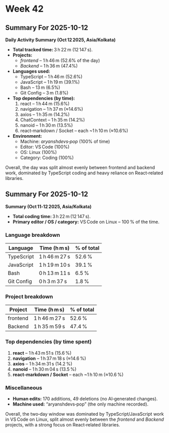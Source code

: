 # Week 42

## Summary For 2025-10-12
**Daily Activity Summary (Oct 12 2025, Asia/Kolkata)**  

- **Total tracked time:** 3 h 22 m (12 147 s).  
- **Projects:**  
  - *frontend* – 1 h 46 m (52.6% of the day)  
  - *Backend* – 1 h 36 m (47.4%)  
- **Languages used:**  
  - TypeScript – 1 h 46 m (52.6%)  
  - JavaScript – 1 h 19 m (39.1%)  
  - Bash – 13 m (6.5%)  
  - Git Config – 3 m (1.8%)  
- **Top dependencies (by time):**  
  1. react – 1 h 44 m (15.6%)  
  2. navigation – 1 h 37 m (≈14.6%)  
  3. axios – 1 h 35 m (14.2%)  
  4. ChatContext – 1 h 35 m (14.2%)  
  5. nanoid – 1 h 30 m (13.5%)  
  6. react‑markdown / Socket – each ~1 h 10 m (≈10.6%)  
- **Environment:**  
  - Machine: *aryanshdevs‑pop* (100% of time)  
  - Editor: VS Code (100%)  
  - OS: Linux (100%)  
  - Category: Coding (100%)  

Overall, the day was split almost evenly between frontend and backend work, dominated by TypeScript coding and heavy reliance on React‑related libraries.

## Summary For 2025-10-12
**Summary (Oct 11‑12 2025, Asia/Kolkata)**  

- **Total coding time:** 3 h 22 m (12 147 s).  
- **Primary editor / OS / category:** VS Code on Linux – 100 % of the time.  

### Language breakdown  
| Language | Time (h m s) | % of total |
|----------|--------------|------------|
| TypeScript | 1 h 46 m 27 s | 52.6 % |
| JavaScript | 1 h 19 m 10 s | 39.1 % |
| Bash       | 0 h 13 m 11 s | 6.5 % |
| Git Config | 0 h 3 m 37 s  | 1.8 % |

### Project breakdown  
| Project | Time (h m s) | % of total |
|---------|--------------|------------|
| frontend | 1 h 46 m 27 s | 52.6 % |
| Backend  | 1 h 35 m 59 s | 47.4 % |

### Top dependencies (by time spent)  
1. **react** – 1 h 43 m 51 s (15.6 %)  
2. **navigation** – 1 h 37 m 18 s (≈14.6 %)  
3. **axios** – 1 h 34 m 31 s (14.2 %)  
4. **nanoid** – 1 h 30 m 04 s (13.5 %)  
5. **react‑markdown / Socket** – each ~1 h 10 m (≈10.6 %)  

### Miscellaneous  
- **Human edits:** 170 additions, 49 deletions (no AI‑generated changes).  
- **Machine used:** “aryanshdevs‑pop” (the only machine recorded).  

Overall, the two‑day window was dominated by TypeScript/JavaScript work in VS Code on Linux, split almost evenly between the *frontend* and *Backend* projects, with a strong focus on React‑related libraries.